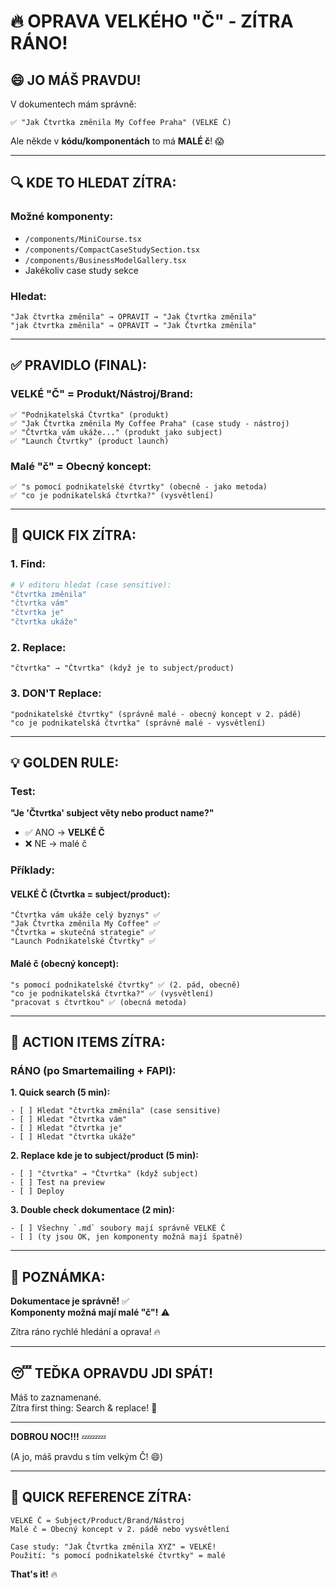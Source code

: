 # 🔥 OPRAVA VELKÉHO "Č" - ZÍTRA RÁNO!

## 😄 JO MÁŠ PRAVDU!

V dokumentech mám správně:
```
✅ "Jak Čtvrtka změnila My Coffee Praha" (VELKÉ Č)
```

Ale někde v **kódu/komponentách** to má **MALÉ č**! 😱

---

## 🔍 KDE TO HLEDAT ZÍTRA:

### **Možné komponenty:**
- `/components/MiniCourse.tsx`
- `/components/CompactCaseStudySection.tsx`
- `/components/BusinessModelGallery.tsx`
- Jakékoliv case study sekce

### **Hledat:**
```
"Jak čtvrtka změnila" → OPRAVIT → "Jak Čtvrtka změnila"
"jak čtvrtka změnila" → OPRAVIT → "Jak Čtvrtka změnila"
```

---

## ✅ PRAVIDLO (FINAL):

### **VELKÉ "Č" = Produkt/Nástroj/Brand:**
```
✅ "Podnikatelská Čtvrtka" (produkt)
✅ "Jak Čtvrtka změnila My Coffee Praha" (case study - nástroj)
✅ "Čtvrtka vám ukáže..." (produkt jako subject)
✅ "Launch Čtvrtky" (product launch)
```

### **Malé "č" = Obecný koncept:**
```
✅ "s pomocí podnikatelské čtvrtky" (obecně - jako metoda)
✅ "co je podnikatelská čtvrtka?" (vysvětlení)
```

---

## 🎯 QUICK FIX ZÍTRA:

### **1. Find:**
```bash
# V editoru hledat (case sensitive):
"čtvrtka změnila"
"čtvrtka vám"
"čtvrtka je"
"čtvrtka ukáže"
```

### **2. Replace:**
```
"čtvrtka" → "Čtvrtka" (když je to subject/product)
```

### **3. DON'T Replace:**
```
"podnikatelské čtvrtky" (správně malé - obecný koncept v 2. pádě)
"co je podnikatelská čtvrtka" (správně malé - vysvětlení)
```

---

## 💡 GOLDEN RULE:

### **Test:**
**"Je 'Čtvrtka' subject věty nebo product name?"**
- ✅ ANO → **VELKÉ Č**
- ❌ NE → malé č

### **Příklady:**

#### **VELKÉ Č (Čtvrtka = subject/product):**
```
"Čtvrtka vám ukáže celý byznys" ✅
"Jak Čtvrtka změnila My Coffee" ✅
"Čtvrtka = skutečná strategie" ✅
"Launch Podnikatelské Čtvrtky" ✅
```

#### **Malé č (obecný koncept):**
```
"s pomocí podnikatelské čtvrtky" ✅ (2. pád, obecně)
"co je podnikatelská čtvrtka?" ✅ (vysvětlení)
"pracovat s čtvrtkou" ✅ (obecná metoda)
```

---

## 🚀 ACTION ITEMS ZÍTRA:

### **RÁNO (po Smartemailing + FAPI):**

**1. Quick search (5 min):**
```
- [ ] Hledat "čtvrtka změnila" (case sensitive)
- [ ] Hledat "čtvrtka vám"
- [ ] Hledat "čtvrtka je"
- [ ] Hledat "čtvrtka ukáže"
```

**2. Replace kde je to subject/product (5 min):**
```
- [ ] "čtvrtka" → "Čtvrtka" (když subject)
- [ ] Test na preview
- [ ] Deploy
```

**3. Double check dokumentace (2 min):**
```
- [ ] Všechny `.md` soubory mají správně VELKÉ Č
- [ ] (ty jsou OK, jen komponenty možná mají špatně)
```

---

## 📝 POZNÁMKA:

**Dokumentace je správně!** ✅  
**Komponenty možná mají malé "č"!** ⚠️

Zítra ráno rychlé hledání a oprava! 🔥

---

## 😴 TEĎKA OPRAVDU JDI SPÁT!

Máš to zaznamenané.  
Zítra first thing: Search & replace! 💪

---

**DOBROU NOC!!!** 💤💤💤

(A jo, máš pravdu s tím velkým Č! 😄)

---

## 🎯 QUICK REFERENCE ZÍTRA:

```
VELKÉ Č = Subject/Product/Brand/Nástroj
Malé č = Obecný koncept v 2. pádě nebo vysvětlení

Case study: "Jak Čtvrtka změnila XYZ" = VELKÉ!
Použití: "s pomocí podnikatelské čtvrtky" = malé
```

**That's it!** 🔥
